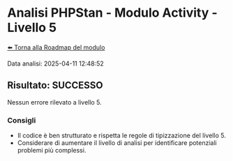 # Analisi PHPStan - Modulo Activity - Livello 5

[⬅️ Torna alla Roadmap del modulo](../roadmap.md)


Data analisi: 2025-04-11 12:48:52

## Risultato: SUCCESSO

Nessun errore rilevato a livello 5.

### Consigli

- Il codice è ben strutturato e rispetta le regole di tipizzazione del livello 5.
- Considerare di aumentare il livello di analisi per identificare potenziali problemi più complessi.
